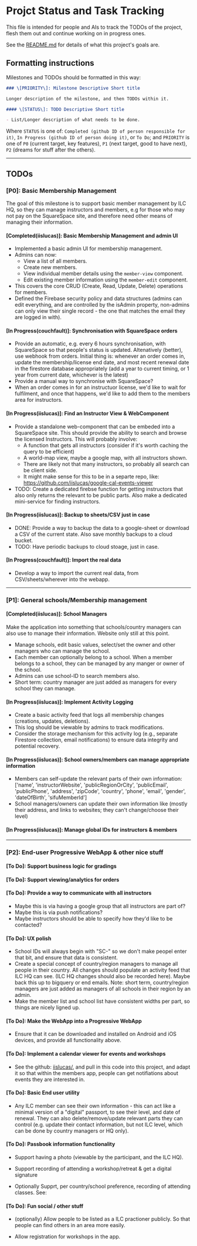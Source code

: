 # Projct Status and Task Tracking

This file is intended for people and AIs to track the TODOs of the project,
flesh them out and continue working on in progress ones.

See the [README.md](./README.md) for details of what this project's goals are.

## Formatting instructions

Milestones and TODOs should be formatted in this way:

```md
### \[PRIORITY\]: Milestone Descriptive Short title

Longer description of the milestone, and then TODOs within it.

#### \[STATUS\]: TODO Descriptive Short title

- List/Longer description of what needs to be done.
```

Where `STATUS` is one of: `Completed (github ID of person responsible for it)`,
`In Progress (github ID of person doing it)`, or `To Do`; and `PRIORITY` is one
of `P0` (current target, key features), `P1` (next target, good to have next),
`P2` (dreams for stuff after the others).

---

## TODOs

### \[P0\]: Basic Membership Management

The goal of this milestone is to support basic member management by ILC HQ, so
they can manage instructors and members, e.g for those who may not pay on the
SquareSpace site, and therefore need other means of managing their information.

#### \[Completed(iislucas)\]: Basic Membership Management and admin UI

- Implemented a basic admin UI for membership management.
- Admins can now:
  - View a list of all members.
  - Create new members.
  - View individual member details using the `member-view` component.
  - Edit existing member information using the `member-edit` component.
- This covers the core CRUD (Create, Read, Update, Delete) operations for members.
- Defined the Firebase security policy and data structures (admins can edit everything, and are controlled by the isAdmin property, non-admins can only view their single record - the one that matches the email they are logged in with).

#### \[In Progress(couchfault)\]: Synchronisation with SquareSpace orders

- Provide an automatic, e.g. every 6 hours synchronisation, with SquareSpace so
  that people's status is updated. Altenatively (better), use webhook from
  orders. Initial thing is: whenever an order comes in, update the
  membership/license end date, and most recent renewal date in the firestore
  database appropriately (add a year to current timing, or 1 year from current
  date, whichever is the latest)
- Provide a manual way to synchronise with SquareSpace?
- When an order comes in for an instructuor license, we'd like to wait for
  fulfilment, and once that happens, we'd like to add them to the members area
  for instructors.

#### \[In Progress(iislucas)\]: Find an Instructor View & WebComponent

- Provide a standalone web-component that can be embeded into a SquareSpace
  site. This should provide the ability to search and browse the licensed
  Instructors. This will probably involve:
  - A function that gets all instructors (consider if it's worth caching the
    query to be efficient)
  - A world-map view, maybe a google map, with all instructors shown.
  - There are likely not that many instructors, so probably all search can be
    client side.
  - It might make sense for this to be in a separte repo, like:
    https://github.com/iislucas/google-cal-events-viewer
- TODO: Create a dedicated firebse function for getting instructors that also
  only returns the relevant to be public parts. Also make a dedicated
  mini-service for finding instructors.

#### \[In Progress(iislucas)\]: Backup to sheets/CSV just in case

- DONE: Provide a way to backup the data to a google-sheet or download a CSV of the
  current state. Also save monthly backups to a cloud bucket.
- TODO: Have periodic backups to cloud stoage, just in case.

#### \[In Progress(couchfault)\]: Import the real data

- Develop a way to import the current real data, from CSV/sheets/wherever into
  the webapp.

---

### \[P1\]: General schools/Membership management

#### \[Completed(iislucas)\]: School Managers

Make the application into something that schools/country managers can also use
to manage their information. Website only still at this point.

- Manage schools, edit basic values, select/set the owner and other managers who
  can manage the school.
- Each member can optionally belong to a school. When a member belongs to a
  school, they can be managed by any manger or owner of the school.
- Admins can use school-ID to search members also.
- Short term: country manager are just added as managers for every school they
  can manage.

#### \[In Progress(iislucas)\]: Implement Activity Logging

- Create a basic activity feed that logs all membership changes (creations, updates, deletions).
- This log should be viewable by admins to track modifications.
- Consider the storage mechanism for this activity log (e.g., separate Firestore collection, email notifications) to ensure data integrity and potential recovery.

#### \[In Progress(iislucas)\]: School owners/members can manage appropriate information

- Members can self-update the relevant parts of their own information: ['name',
  'instructorWebsite', 'publicRegionOrCity', 'publicEmail', 'publicPhone',
  'address', 'zipCode', 'country', 'phone', 'email', 'gender', 'dateOfBirth',
  'sifuMemberId']
- School managers/owners can update their own information like
  (mostly their address, and links to websites; they can't change/choose their
  level)

#### \[In Progress(iislucas)\]: Manage global IDs for instructors & members

---

### \[P2\]: End-user Progressive WebApp & other nice stuff

#### \[To Do\]: Support business logic for gradings

#### \[To Do\]: Support viewing/analytics for orders

#### \[To Do\]: Provide a way to communicate with all instructors

- Maybe this is via having a google group that all instructors are part of?
- Maybe this is via push notifications?
- Maybe instructors should be able to specify how they'd like to be contacted?

#### \[To Do\]: UX polish

- School IDs will always begin with "SC-" so we don't make peopel enter that
  bit, and ensure that data is consistent.
- Create a special concept of country/region managers to manage all people in
  their country. All changes should populate an activity feed that ILC HQ can
  see. (ILC HQ changes should also be recorded here). Maybe back this up to
  bigquery or end emails. Note: short term, country/region managers are just
  added as managers of all schools in their region by an admin.
- Make the member list and school list have consistent widths per part, so
  things are nicely ligned up.

#### \[To Do\]: Make the WebApp into a Progressive WebApp

- Ensure that it can be downloaded and installed on Android and iOS devices, and
  provide all functionality above.

#### \[To Do\]: Implement a calendar viewer for events and workshops

- See the github: [iislucas/](github.com/iislucas/google-cal-events-viewer), and
  pull in this code into this project, and adapt it so that within the members
  app, people can get notifiations about events they are interested in.

#### \[To Do\]: Basic End user utility

- Any ILC member can see their own information - this can act like a minimal
  version of a "digital" passport, to see their level, and date of renewal. They
  can also delete/remove/update relevant parts they can control (e.g. update
  their contact information, but not ILC level, which can be done by country
  managers or HQ only).

#### \[To Do\]: Passbook information functionality

- Support having a photo (viewable by the participant, and the ILC HQ).

- Support recording of attending a workshop/retreat & get a digital signature

- Optionally Supprt, per country/school preference, recording of attending
  classes. See:

#### \[To Do\]: Fun social / other stuff

- (optionally) Allow people to be listed as a ILC practioner publicly. So that
  people can find others in an area more easily.

- Allow registration for workshops in the app.
